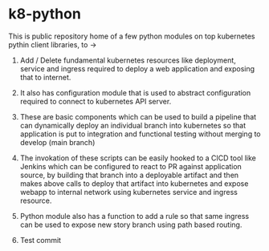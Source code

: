# k8-python

This is public repository home of a few python modules on top kubernetes pythin client libraries, to ->

1. Add / Delete fundamental kubernetes resources like deployment, service and ingress required to deploy a web application and exposing that to internet. 

2. It also has configuration module that is used to abstract configuration required to connect to kubernetes API server. 

3. These are basic components which can be used to build a pipeline that can dynamically deploy an individual branch into kubernetes so that application is put to integration and functional testing without merging to develop (main branch)

4. The invokation of these scripts can be easily hooked to a CICD tool like Jenkins which can be configured to react to PR against application source, by building that branch into a deployable artifact and then makes above calls to deploy that artifact into kubernetes and expose webapp to internal network using kubernetes service and ingress resource. 

5. Python module also has a function to add a rule so that same ingress can be used to expose new story branch using path based routing.

6. Test commit
